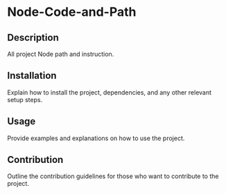 # Node-Code-and-Path

## Description
All project Node path and instruction.

## Installation
Explain how to install the project, dependencies, and any other relevant setup steps.

## Usage
Provide examples and explanations on how to use the project.

## Contribution
Outline the contribution guidelines for those who want to contribute to the project.
